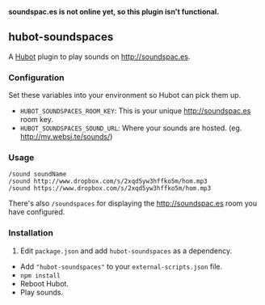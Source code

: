 **soundspac.es is not online yet, so this plugin isn't functional.**

## hubot-soundspaces

A [Hubot](https://github.com/github/hubot) plugin to play sounds on <http://soundspac.es>.

### Configuration

Set these variables into your environment so Hubot can pick them up.

* ```HUBOT_SOUNDSPACES_ROOM_KEY```: This is your unique http://soundspac.es room key.
* ```HUBOT_SOUNDSPACES_SOUND_URL```: Where your sounds are hosted. (eg. http://my.websi.te/sounds/)

### Usage

    /sound soundName
    /sound http://www.dropbox.com/s/2xqd5yw3hffko5m/hom.mp3
    /sound https://www.dropbox.com/s/2xqd5yw3hffko5m/hom.mp3

There's also ```/soundspaces``` for displaying the <http://soundspac.es> room you have configured.

### Installation
1. Edit `package.json` and add `hubot-soundspaces` as a dependency.
- Add `"hubot-soundspaces"` to your `external-scripts.json` file.
- `npm install`
- Reboot Hubot.
- Play sounds.
